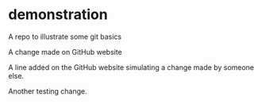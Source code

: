 # demonstration
A repo to illustrate some git basics

A change made on GitHub website

A line added on the GitHub website simulating a change made by someone else.

Another testing change.
